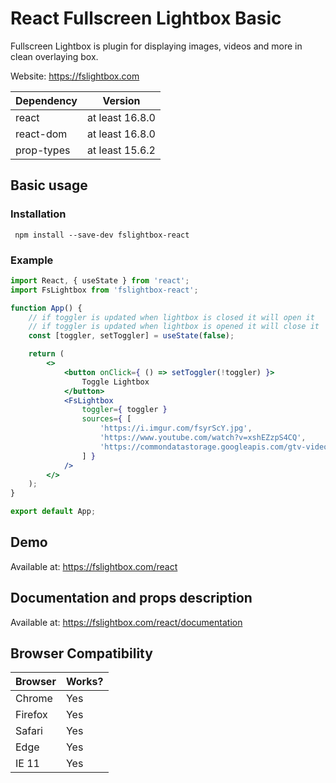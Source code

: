 # React Fullscreen Lightbox Basic
Fullscreen Lightbox is plugin for displaying images, videos and more in clean overlaying box.

Website: https://fslightbox.com


| Dependency | Version |
| --- | --- |
| react | at least 16.8.0 |
| react-dom | at least 16.8.0 |
| prop-types | at least 15.6.2 |

## Basic usage

### Installation

```
 npm install --save-dev fslightbox-react
```

### Example

```jsx
import React, { useState } from 'react';
import FsLightbox from 'fslightbox-react';

function App() {
    // if toggler is updated when lightbox is closed it will open it
    // if toggler is updated when lightbox is opened it will close it
    const [toggler, setToggler] = useState(false);

    return (
        <>
            <button onClick={ () => setToggler(!toggler) }>
                Toggle Lightbox
            </button>
            <FsLightbox
                toggler={ toggler }
                sources={ [
                    'https://i.imgur.com/fsyrScY.jpg',
                    'https://www.youtube.com/watch?v=xshEZzpS4CQ',
                    'https://commondatastorage.googleapis.com/gtv-videos-bucket/sample/BigBuckBunny.mp4'
                ] }
            />
        </>
    );
}

export default App;

```

## Demo
Available at: https://fslightbox.com/react

## Documentation and props description
Available at: https://fslightbox.com/react/documentation

## Browser Compatibility

| Browser | Works? |
| --- | --- |
| Chrome | Yes |
| Firefox | Yes |
| Safari | Yes |
| Edge | Yes |
| IE 11 | Yes |


